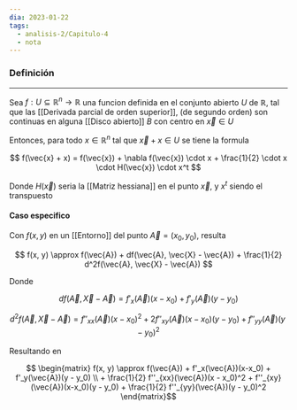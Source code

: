 ```yaml
---
dia: 2023-01-22
tags:
  - analisis-2/Capitulo-4
  - nota
---
```

### Definición
---
Sea $f : U \subseteq \mathbb{R}^n \to \mathbb{R}$ una funcion definida en el conjunto abierto $U$ de $\mathbb{R}$, tal que las [[Derivada parcial de orden superior]], (de segundo orden) son continuas en alguna [[Disco abierto]] $B$ con centro en $\vec{x} \in U$

Entonces, para todo $x \in \mathbb{R}^n$ tal que $\vec{x} + x \in U$ se tiene la formula

$$ f(\vec{x} + x) = f(\vec{x}) + \nabla f(\vec{x}) \cdot x + \frac{1}{2} \cdot x \cdot H(\vec{x}) \cdot x^t $$

Donde $H(\vec{x})$ seria la [[Matriz hessiana]] en el punto $\vec{x}$, y $x^t$ siendo el transpuesto

#### Caso especifico
Con $f(x, y)$ en un [[Entorno]] del punto $\vec{A} = (x_0, y_0)$, resulta

$$ f(x, y) \approx f(\vec{A}) + df(\vec{A}, \vec{X} - \vec{A}) + \frac{1}{2} d^2f(\vec{A}, \vec{X} - \vec{A}) $$

Donde 

$$ df(\vec{A}, \vec{X} - \vec{A}) = f'_x(\vec{A})(x-x_0) + f'_y(\vec{A})(y - y_0) $$

$$ d^2f(\vec{A}, \vec{X} - \vec{A}) = f''_{xx}(\vec{A})(x - x_0)^2 + 2 f''_{xy}(\vec{A})(x-x_0)(y - y_0) + f''_{yy}(\vec{A})(y - y_0)^2 $$

Resultando en

$$ \begin{matrix} f(x, y) \approx f(\vec{A}) + f'_x(\vec{A})(x-x_0) + f'_y(\vec{A})(y - y_0) \\ + \frac{1}{2} f''_{xx}(\vec{A})(x - x_0)^2 + f''_{xy}(\vec{A})(x-x_0)(y - y_0) + \frac{1}{2} f''_{yy}(\vec{A})(y - y_0)^2 \end{matrix}$$